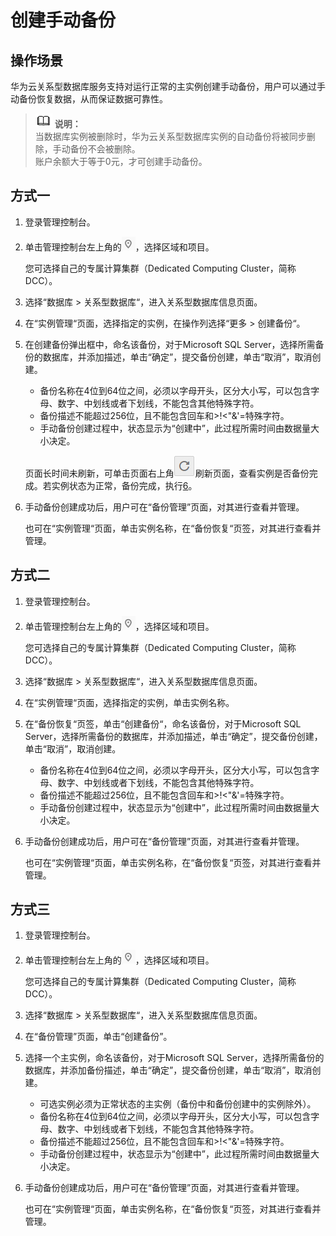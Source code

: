 # 创建手动备份<a name="TOPIC_0142028243"></a>

## 操作场景<a name="section387888031450"></a>

华为云关系型数据库服务支持对运行正常的主实例创建手动备份，用户可以通过手动备份恢复数据，从而保证数据可靠性。

>![](public_sys-resources/icon-note.gif) **说明：**   
>当数据库实例被删除时，华为云关系型数据库实例的自动备份将被同步删除，手动备份不会被删除。  
>账户余额大于等于0元，才可创建手动备份。  

## 方式一<a name="section3535102285710"></a>

1.  登录管理控制台。
2.  单击管理控制台左上角的![](figures/region.png)，选择区域和项目。

    您可选择自己的专属计算集群（Dedicated Computing Cluster，简称DCC）。

3.  选择“数据库  \>  关系型数据库“，进入关系型数据库信息页面。
4.  在“实例管理“页面，选择指定的实例，在操作列选择“更多  \>  创建备份“。
5.  在创建备份弹出框中，命名该备份，对于Microsoft SQL Server，选择所需备份的数据库，并添加描述，单击“确定”，提交备份创建，单击“取消”，取消创建。

    -   备份名称在4位到64位之间，必须以字母开头，区分大小写，可以包含字母、数字、中划线或者下划线，不能包含其他特殊字符。
    -   备份描述不能超过256位，且不能包含回车和\>!<"&'=特殊字符。
    -   手动备份创建过程中，状态显示为“创建中”，此过程所需时间由数据量大小决定。

    页面长时间未刷新，可单击页面右上角![](figures/fresh.png)刷新页面，查看实例是否备份完成。若实例状态为正常，备份完成，执行[6](#li9129133519114)。

6.  <a name="li9129133519114"></a>手动备份创建成功后，用户可在“备份管理”页面，对其进行查看并管理。

    也可在“实例管理“页面，单击实例名称，在“备份恢复“页签，对其进行查看并管理。


## 方式二<a name="section56713052173915"></a>

1.  登录管理控制台。
2.  单击管理控制台左上角的![](figures/region.png)，选择区域和项目。

    您可选择自己的专属计算集群（Dedicated Computing Cluster，简称DCC）。

3.  选择“数据库  \>  关系型数据库“，进入关系型数据库信息页面。
4.  在“实例管理“页面，选择指定的实例，单击实例名称。
5.  在“备份恢复“页签，单击“创建备份“，命名该备份，对于Microsoft SQL Server，选择所需备份的数据库，并添加描述，单击“确定”，提交备份创建，单击“取消”，取消创建。
    -   备份名称在4位到64位之间，必须以字母开头，区分大小写，可以包含字母、数字、中划线或者下划线，不能包含其他特殊字符。
    -   备份描述不能超过256位，且不能包含回车和\>!<"&'=特殊字符。
    -   手动备份创建过程中，状态显示为“创建中”，此过程所需时间由数据量大小决定。

6.  手动备份创建成功后，用户可在“备份管理”页面，对其进行查看并管理。

    也可在“实例管理“页面，单击实例名称，在“备份恢复“页签，对其进行查看并管理。


## 方式三<a name="section9486582184218"></a>

1.  登录管理控制台。
2.  单击管理控制台左上角的![](figures/region.png)，选择区域和项目。

    您可选择自己的专属计算集群（Dedicated Computing Cluster，简称DCC）。

3.  选择“数据库  \>  关系型数据库“，进入关系型数据库信息页面。
4.  在“备份管理”页面，单击“创建备份”。
5.  选择一个主实例，命名该备份，对于Microsoft SQL Server，选择所需备份的数据库，并添加备份描述，单击“确定”，提交备份创建，单击“取消”，取消创建。
    -   可选实例必须为正常状态的主实例（备份中和备份创建中的实例除外）。
    -   备份名称在4位到64位之间，必须以字母开头，区分大小写，可以包含字母、数字、中划线或者下划线，不能包含其他特殊字符。
    -   备份描述不能超过256位，且不能包含回车和\>!<"&'=特殊字符。
    -   手动备份创建过程中，状态显示为“创建中”，此过程所需时间由数据量大小决定。

6.  手动备份创建成功后，用户可在“备份管理”页面，对其进行查看并管理。

    也可在“实例管理“页面，单击实例名称，在“备份恢复“页签，对其进行查看并管理。



